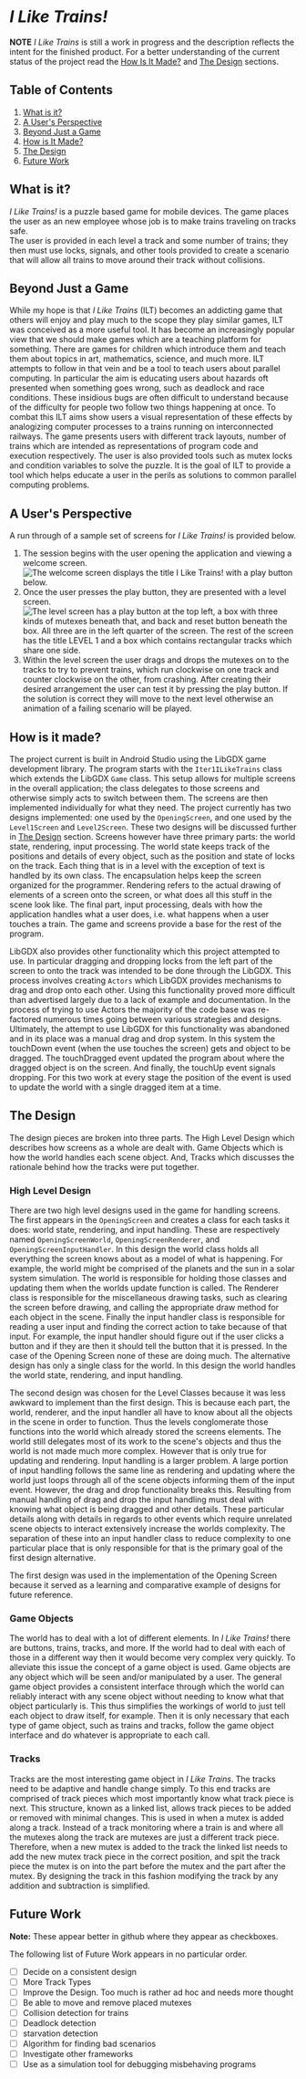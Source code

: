 # *I Like Trains!*

**NOTE**
*I Like Trains* is still a work in progress and the description reflects the intent for the finished product.  For a
better understanding of the current status of the project read the [How Is It Made?](#how-is-it-made) and
[The Design](#the-design) sections.

## Table of Contents
1. [What is it?](#what-is-it)
2. [A User's Perspective](#a-users-perspective)
3. [Beyond Just a Game](#beyond-just-a-game)
4. [How is It Made?](#how-is-it-made)
5. [The Design](#the-design)
6. [Future Work](#future-work)

## What is it?

*I Like Trains!* is a puzzle based game for mobile devices.
The game places the user as an new employee whose job is to make trains traveling on tracks safe.  
The user is provided in each level a track and some number of trains; they then must use locks, signals, and other
tools provided to create a scenario that will allow all trains to move around their track without collisions.

## Beyond Just a Game

While my hope is that *I Like Trains* (ILT) becomes an addicting game that others will enjoy and play much to the scope they
play similar games, ILT was conceived as a more useful tool. It has become an increasingly popular view that we should make
games which are a teaching platform for something.  There are games for children which introduce them and teach them about
topics in art, mathematics, science, and much more.  ILT attempts to follow in that vein and be a tool to teach users about
parallel computing.  In particular the aim is educating users about hazards oft presented when something goes wrong, such as
deadlock and race conditions. These insidious bugs are often difficult to understand because of the difficulty for people two
follow two things happening at once. To combat this ILT aims show users a visual representation of these effects by analogizing
computer processes to a trains running on interconnected railways. The game presents users with different track layouts, number
of trains which are intended as representations of program code and execution respectively.  The user is also provided tools
such as mutex locks and condition variables to solve the puzzle. It is the goal of ILT to provide a tool which helps educate
a user in the perils as solutions to common parallel computing problems.

## A User's Perspective

A run through of a sample set of screens for *I Like Trains!* is provided below.

1. The session begins with the user opening the application and viewing a welcome screen.
  ![The welcome screen displays the title *I Like Trains!* with a play button below.](images/welcomeScreen.png)
2. Once the user presses the play button, they are presented with a level screen.
  ![The level screen has a play button at the top left, a box with three kinds of mutexes beneath that, and back and reset button beneath the box.  All three are in the left quarter of the screen. The rest of the screen has the title LEVEL 1 and a box which contains rectangular tracks which share one side. ](images/levelScreen_1.png)
3. Within the level screen the user drags and drops the mutexes on to the tracks to try to prevent trains, which run clockwise on one track and counter clockwise on the other, from crashing. After creating their desired arrangement the user can test it by pressing the play button.  If the solution is correct they will move to the next level otherwise an animation of a failing scenario will be played.

## How is it made?

The project current is built in Android Studio using the LibGDX game development library. The program starts with the `Iter1ILikeTrains` class which extends the LibGDX `Game` class.  This setup allows for multiple screens in the overall application; the class delegates to those screens and otherwise simply acts to switch between them. The screens are then implemented individually for what they need. The project currently has two designs implemented: one used by the `OpeningScreen`, and one used by the `Level1Screen` and `Level2Screen`. These two designs will be discussed further in [The Design](#the-design) section. Screens however have three primary parts: the world state, rendering, input processing.  The world state keeps track of the positions and details of every object, such as the position and state of locks on the track.  Each thing that is in a level with the exception of text is handled by its own class.  The encapsulation helps keep the screen organized for the programmer.  Rendering refers to the actual drawing of elements of a screen onto the screen, or what does all this stuff in the scene look like. The final part, input processing, deals with how the application handles what a user does, i.e. what happens when a user touches a train.  The game and screens provide a base for the rest of the program.

LibGDX also provides other functionality which this project attempted to use. In particular dragging and dropping locks from the left part of the screen to onto the track was intended to be done through the LibGDX.  This process involves creating `Actors` which LibGDX provides mechanisms to drag and drop onto each other.  Using this functionality proved more difficult than advertised largely due to a lack of example and documentation. In the process of trying to use Actors the majority of the code base was re-factored numerous times going between various strategies and designs.  Ultimately, the attempt to use LibGDX for this functionality was abandoned and in its place was a manual drag and drop system. In this system the touchDown event (when the use touches the screen) gets and object to be dragged.  The touchDragged event updated the program about where the dragged object is on the screen. And finally, the touchUp event signals dropping. For this two work at every stage the position of the event is used to update the world with a single dragged item at a time.  

## The Design

The design pieces are broken into three parts.  The High Level Design which describes how screens as a whole are dealt with.  Game Objects which is how the world handles each scene object. And, Tracks which discusses the rationale behind how the tracks were put together.

### High Level Design
There are two high level designs used in the game for handling screens. The first appears in the `OpeningScreen` and creates a class for each tasks it does: world state, rendering, and input handling.  These are respectively named `OpeningScreenWorld`, `OpeningScreenRenderer`, and `OpeningScreenInputHandler`. In this design the world class holds all everything the screen knows about as a model of what is happening. For example, the world might be comprised of the planets and the sun in a solar system simulation.  The world is responsible for holding those classes and updating them when the worlds update function is called.  The Renderer class is responsible for the miscellaneous drawing tasks, such as clearing the screen before drawing, and calling the appropriate draw method for each object in the scene.  Finally the input handler class is responsible for reading a user input and finding the correct action to take because of that input.  For example, the input handler should figure out if the user clicks a button and if they are then it should tell the button that it is pressed.  In the case of the Opening Screen none of these are doing much. The alternative design has only a single class for the world.  In this design the world handles the world state, rendering, and input handling.

The second design was chosen for the Level Classes because it was less awkward to implement than the first design.  This is because each part, the world, renderer, and the input handler all have to know about all the objects in the scene in order to function.  Thus the levels conglomerate those functions into the world which already stored the screens elements. The world still delegates most of its work to the scene's objects and thus the world is not made much more complex. However that is only true for updating and rendering.  Input handling is a larger problem. A large portion of input handling follows the same line as rendering and updating where the world just loops through all of the scene objects informing them of the input event.  However, the drag and drop functionality breaks this. Resulting from manual handling of drag and drop the input handling must deal with knowing what object is being dragged and other details.  These particular details along with details in regards to other events which require unrelated scene objects to interact extensively increase the worlds complexity.  The separation of these into an input handler class to reduce complexity to one particular place that is only responsible for that is the primary goal of the first design alternative.

The first design was used in the implementation of the Opening Screen because it served as a learning and comparative example of designs for future reference.

### Game Objects

The world has to deal with a lot of different elements.  In *I Like Trains!* there are buttons, trains, tracks, and more.  If the world had to deal with each of those in a different way then it would become very complex very quickly. To alleviate this issue the concept of a game object is used. Game objects are any object which will be seen and/or manipulated by a user.  The general game object provides a consistent interface through which the world can reliably interact with any scene object without needing to know what that object particularly is. This thus simplifies the workings of world to just tell each object to draw itself, for example. Then it is only necessary that each type of game object, such as trains and tracks, follow the game object interface and do whatever is appropriate to each call.

### Tracks

Tracks are the most interesting game object in *I Like Trains*.  The tracks need to be adaptive and handle change simply. To this end tracks are comprised of track pieces which most importantly know what track piece is next.  This structure, known as a linked list, allows track pieces to be added or removed with minimal changes.  This is used in when a mutex is added along a track.  Instead of a track monitoring where a train is and where all the mutexes along the track are mutexes are just a different track piece. Therefore, when a new mutex is added to the track the linked list needs to add the new mutex track piece in the correct position, and spit the track piece the mutex is on into the part before the mutex and the part after the mutex.  By designing the track in this fashion modifying the track by any addition and subtraction is simplified.

## Future Work
**Note:**
These appear better in github where they appear as checkboxes.

The following list of Future Work appears in no particular order.
- [ ] Decide on a consistent design
- [ ] More Track Types
- [ ] Improve the Design. Too much is rather ad hoc and needs more thought
- [ ] Be able to move and remove placed mutexes
- [ ] Collision detection for trains
- [ ] Deadlock detection
- [ ] starvation detection
- [ ] Algorithm for finding bad scenarios
- [ ] Investigate other frameworks
- [ ] Use as a simulation tool for debugging misbehaving programs
